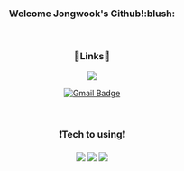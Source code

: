 <div align = "center">
  <h3>Welcome Jongwook's Github!:blush:</h3>
<br>

### :link:Links:link:
<a href = "https://blog.naver.com/whddnr5330">
  <img src = "http://img.shields.io/badge/-Blog-brightgreen?style=flat-square&logo=FF5722">
</a>
  
[![Gmail Badge](https://img.shields.io/badge/Gmail-d14836?style=flat-square&logo=Gmail&logoColor=white&link=mailto:rnswk31@gmail.com)](mailto:rnswk31@gmail.com)

<br>


### :exclamation:Tech to using:exclamation:
<img src = "https://user-images.githubusercontent.com/92356829/136915493-ed08fd70-b945-42f5-9c3c-1f3c18b873a8.png"> <img src = "https://user-images.githubusercontent.com/92356829/136915839-91cdd1dc-7a84-4d21-8325-202937e24fbb.png"> <img src = "https://user-images.githubusercontent.com/92356829/136915929-8c778191-ee69-45d6-95df-ac30d81f10cc.png">

